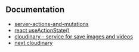 ## Documentation

- [server-actions-and-mutations](https://nextjs.org/docs/app/building-your-application/data-fetching/server-actions-and-mutations)
- [react useActionState()](https://react.dev/reference/react/useActionState)
- [cloudinary - service for save images and videos](https://console.cloudinary.com/pm/c-f8f6d23e3db0b9dd991ad0a398281b/getting-started)
- [next.cloudinary](https://next.cloudinary.dev/installation)
